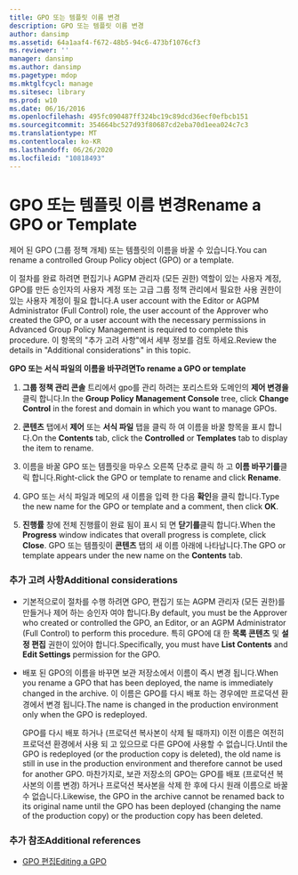 ```yaml
---
title: GPO 또는 템플릿 이름 변경
description: GPO 또는 템플릿 이름 변경
author: dansimp
ms.assetid: 64a1aaf4-f672-48b5-94c6-473bf1076cf3
ms.reviewer: ''
manager: dansimp
ms.author: dansimp
ms.pagetype: mdop
ms.mktglfcycl: manage
ms.sitesec: library
ms.prod: w10
ms.date: 06/16/2016
ms.openlocfilehash: 495fc090487ff324bc19c89dcd36ecf0efbcb151
ms.sourcegitcommit: 354664bc527d93f80687cd2eba70d1eea024c7c3
ms.translationtype: MT
ms.contentlocale: ko-KR
ms.lasthandoff: 06/26/2020
ms.locfileid: "10818493"
---
```

# <span data-ttu-id="16a4a-103">GPO 또는 템플릿 이름 변경</span><span class="sxs-lookup"><span data-stu-id="16a4a-103">Rename a GPO or Template</span></span>


<span data-ttu-id="16a4a-104">제어 된 GPO (그룹 정책 개체) 또는 템플릿의 이름을 바꿀 수 있습니다.</span><span class="sxs-lookup"><span data-stu-id="16a4a-104">You can rename a controlled Group Policy object (GPO) or a template.</span></span>

<span data-ttu-id="16a4a-105">이 절차를 완료 하려면 편집기나 AGPM 관리자 (모든 권한) 역할이 있는 사용자 계정, GPO를 만든 승인자의 사용자 계정 또는 고급 그룹 정책 관리에서 필요한 사용 권한이 있는 사용자 계정이 필요 합니다.</span><span class="sxs-lookup"><span data-stu-id="16a4a-105">A user account with the Editor or AGPM Administrator (Full Control) role, the user account of the Approver who created the GPO, or a user account with the necessary permissions in Advanced Group Policy Management is required to complete this procedure.</span></span> <span data-ttu-id="16a4a-106">이 항목의 "추가 고려 사항"에서 세부 정보를 검토 하세요.</span><span class="sxs-lookup"><span data-stu-id="16a4a-106">Review the details in "Additional considerations" in this topic.</span></span>

**<span data-ttu-id="16a4a-107">GPO 또는 서식 파일의 이름을 바꾸려면</span><span class="sxs-lookup"><span data-stu-id="16a4a-107">To rename a GPO or template</span></span>**

1.  <span data-ttu-id="16a4a-108">**그룹 정책 관리 콘솔** 트리에서 gpo를 관리 하려는 포리스트와 도메인의 **제어 변경을** 클릭 합니다.</span><span class="sxs-lookup"><span data-stu-id="16a4a-108">In the **Group Policy Management Console** tree, click **Change Control** in the forest and domain in which you want to manage GPOs.</span></span>

2.  <span data-ttu-id="16a4a-109">**콘텐츠** 탭에서 **제어** 또는 **서식 파일** 탭을 클릭 하 여 이름을 바꿀 항목을 표시 합니다.</span><span class="sxs-lookup"><span data-stu-id="16a4a-109">On the **Contents** tab, click the **Controlled** or **Templates** tab to display the item to rename.</span></span>

3.  <span data-ttu-id="16a4a-110">이름을 바꿀 GPO 또는 템플릿을 마우스 오른쪽 단추로 클릭 하 고 **이름 바꾸기를**클릭 합니다.</span><span class="sxs-lookup"><span data-stu-id="16a4a-110">Right-click the GPO or template to rename and click **Rename**.</span></span>

4.  <span data-ttu-id="16a4a-111">GPO 또는 서식 파일과 메모의 새 이름을 입력 한 다음 **확인**을 클릭 합니다.</span><span class="sxs-lookup"><span data-stu-id="16a4a-111">Type the new name for the GPO or template and a comment, then click **OK**.</span></span>

5.  <span data-ttu-id="16a4a-112">**진행률** 창에 전체 진행률이 완료 됨이 표시 되 면 **닫기를**클릭 합니다.</span><span class="sxs-lookup"><span data-stu-id="16a4a-112">When the **Progress** window indicates that overall progress is complete, click **Close**.</span></span> <span data-ttu-id="16a4a-113">GPO 또는 템플릿이 **콘텐츠** 탭의 새 이름 아래에 나타납니다.</span><span class="sxs-lookup"><span data-stu-id="16a4a-113">The GPO or template appears under the new name on the **Contents** tab.</span></span>

### <span data-ttu-id="16a4a-114">추가 고려 사항</span><span class="sxs-lookup"><span data-stu-id="16a4a-114">Additional considerations</span></span>

-   <span data-ttu-id="16a4a-115">기본적으로이 절차를 수행 하려면 GPO, 편집기 또는 AGPM 관리자 (모든 권한)를 만들거나 제어 하는 승인자 여야 합니다.</span><span class="sxs-lookup"><span data-stu-id="16a4a-115">By default, you must be the Approver who created or controlled the GPO, an Editor, or an AGPM Administrator (Full Control) to perform this procedure.</span></span> <span data-ttu-id="16a4a-116">특히 GPO에 대 한 **목록 콘텐츠** 및 **설정 편집** 권한이 있어야 합니다.</span><span class="sxs-lookup"><span data-stu-id="16a4a-116">Specifically, you must have **List Contents** and **Edit Settings** permission for the GPO.</span></span>

-   <span data-ttu-id="16a4a-117">배포 된 GPO의 이름을 바꾸면 보관 저장소에서 이름이 즉시 변경 됩니다.</span><span class="sxs-lookup"><span data-stu-id="16a4a-117">When you rename a GPO that has been deployed, the name is immediately changed in the archive.</span></span> <span data-ttu-id="16a4a-118">이 이름은 GPO를 다시 배포 하는 경우에만 프로덕션 환경에서 변경 됩니다.</span><span class="sxs-lookup"><span data-stu-id="16a4a-118">The name is changed in the production environment only when the GPO is redeployed.</span></span>

    <span data-ttu-id="16a4a-119">GPO를 다시 배포 하거나 (프로덕션 복사본이 삭제 될 때까지) 이전 이름은 여전히 프로덕션 환경에서 사용 되 고 있으므로 다른 GPO에 사용할 수 없습니다.</span><span class="sxs-lookup"><span data-stu-id="16a4a-119">Until the GPO is redeployed (or the production copy is deleted), the old name is still in use in the production environment and therefore cannot be used for another GPO.</span></span> <span data-ttu-id="16a4a-120">마찬가지로, 보관 저장소의 GPO는 GPO를 배포 (프로덕션 복사본의 이름 변경) 하거나 프로덕션 복사본을 삭제 한 후에 다시 원래 이름으로 바꿀 수 없습니다.</span><span class="sxs-lookup"><span data-stu-id="16a4a-120">Likewise, the GPO in the archive cannot be renamed back to its original name until the GPO has been deployed (changing the name of the production copy) or the production copy has been deleted.</span></span>

### <span data-ttu-id="16a4a-121">추가 참조</span><span class="sxs-lookup"><span data-stu-id="16a4a-121">Additional references</span></span>

-   [<span data-ttu-id="16a4a-122">GPO 편집</span><span class="sxs-lookup"><span data-stu-id="16a4a-122">Editing a GPO</span></span>](editing-a-gpo.md)

 

 





